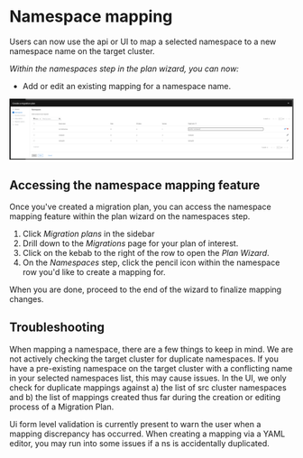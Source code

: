 # Namespace mapping

Users can now use the api or UI to map a selected namespace to a new namespace name on the target cluster.

_Within the namespaces step in the plan wizard, you can now:_

- Add or edit an existing mapping for a namespace name.

![Namespace mapping](./screenshots/namespacemapping/namespace_mapping.png)

## Accessing the namespace mapping feature

Once you've created a migration plan, you can access the namespace mapping feature within the plan wizard on the namespaces step.

1. Click _Migration plans_ in the sidebar
2. Drill down to the _Migrations_ page for your plan of interest.
3. Click on the kebab to the right of the row to open the _Plan Wizard_.
4. On the _Namespaces_ step, click the pencil icon within the namespace row you'd like to create a mapping for.

When you are done, proceed to the end of the wizard to finalize mapping changes.

## Troubleshooting

When mapping a namespace, there are a few things to keep in mind. We are not actively checking the target cluster for duplicate namespaces. If you have a pre-existing namespace on the target cluster with a conflicting name in your selected namespaces list, this may cause issues. In the UI, we only check for duplicate mappings against a) the list of src cluster namespaces and b) the list of mappings created thus far during the creation or editing process of a Migration Plan.

Ui form level validation is currently present to warn the user when a mapping discrepancy has occurred. When creating a mapping via a YAML editor, you may run into some issues if a ns is accidentally duplicated.
